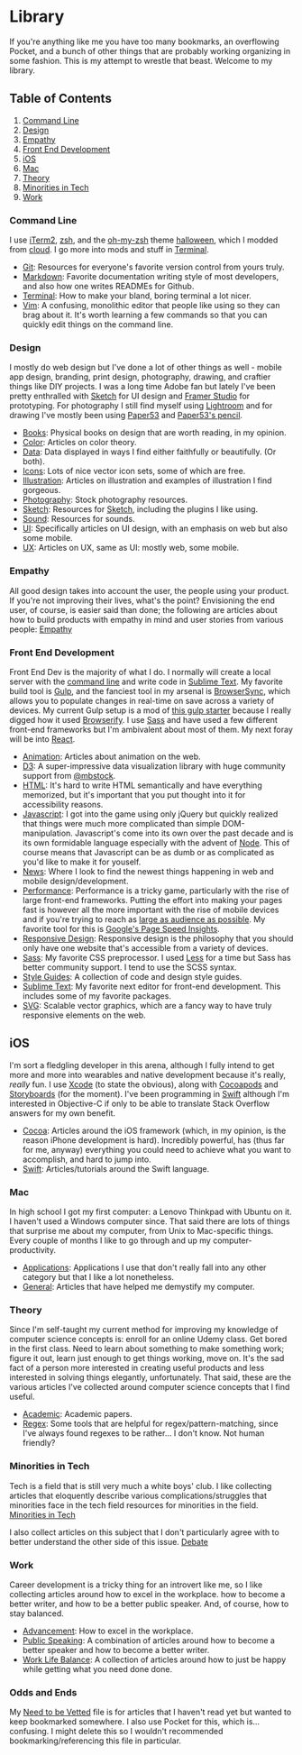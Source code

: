 # Library
If you're anything like me you have too many bookmarks, an overflowing Pocket, and a bunch of other things that are probably working organizing in some fashion. This is my attempt to wrestle that beast. Welcome to my library.

## Table of Contents
1. [Command Line](#command-line)
2. [Design](#design)
3. [Empathy](#empathy)
4. [Front End Development](#front-end-development)
5. [iOS](#ios)
6. [Mac](#mac)
7. [Theory](#theory)
8. [Minorities in Tech](#minorities-in-tech)
9. [Work](#work)

### Command Line
I use [iTerm2](http://iterm2.com/), [zsh](http://www.zsh.org/), and the [oh-my-zsh](https://github.com/robbyrussell/oh-my-zsh) theme [halloween](https://github.com/helenvholmes/dotfiles/blob/master/halloween.zsh-theme), which I modded from [cloud](https://github.com/robbyrussell/oh-my-zsh/blob/master/themes/cloud.zsh-theme). I go more into mods and stuff in [Terminal](command-line/terminal.md).

- [Git](command-line/git.md): Resources for everyone's favorite version control from yours truly.
- [Markdown](command-line/markdown.md): Favorite documentation writing style of most developers, and also how one writes READMEs for Github.
- [Terminal](command-line/terminal.md): How to make your bland, boring terminal a lot nicer.
- [Vim](command-line/vim.md): A confusing, monolithic editor that people like using so they can brag about it. It's worth learning a few commands so that you can quickly edit things on the command line.

### Design
I mostly do web design but I've done a lot of other things as well - mobile app design, branding, print design, photography, drawing, and craftier things like DIY projects. I was a long time Adobe fan but lately I've been pretty enthralled with [Sketch](http://bohemiancoding.com/sketch/) for UI design and [Framer Studio](http://framerjs.com/) for prototyping. For photography I still find myself using [Lightroom](http://www.adobe.com/products/photoshop-lightroom.html) and for drawing I've mostly been using [Paper53](https://www.fiftythree.com/paper) and [Paper53's pencil](http://www.fiftythree.com/pencil).

- [Books](design/books.md): Physical books on design that are worth reading, in my opinion.
- [Color](design/color.md): Articles on color theory.
- [Data](design/data.md): Data displayed in ways I find either faithfully or beautifully. (Or both).
- [Icons](design/icons.md): Lots of nice vector icon sets, some of which are free.
- [Illustration](design/illustration.md): Articles on illustration and examples of illustration I find gorgeous.
- [Photography](design/photos.md): Stock photography resources.
- [Sketch](design/sketch.md): Resources for [Sketch](http://bohemiancoding.com/sketch/), including the plugins I like using.
- [Sound](design/sound.md): Resources for sounds.
- [UI](design/ui.md): Specifically articles on UI design, with an emphasis on web but also some mobile.
- [UX](design/ux.md): Articles on UX, same as UI: mostly web, some mobile.

### Empathy
All good design takes into account the user, the people using your product. If you're not improving their lives, what's the point? Envisioning the end user, of course, is easier said than done; the following are articles about how to build products with empathy in mind and user stories from various people: [Empathy](empathy.md)

### Front End Development
Front End Dev is the majority of what I do. I normally will create a local server with the [command line](#command-line) and write code in [Sublime Text](http://www.sublimetext.com/3). My favorite build tool is [Gulp](http://gulpjs.com/), and the fanciest tool in my arsenal is [BrowserSync](http://www.browsersync.io/), which allows you to populate changes in real-time on save across a variety of devices. My current Gulp setup is a mod of [this gulp starter](https://github.com/greypants/gulp-starter) because I really digged how it used [Browserify](http://browserify.org/). I use [Sass](http://sass-lang.com/) and have used a few different front-end frameworks but I'm ambivalent about most of them. My next foray will be into [React](http://facebook.github.io/react/).

- [Animation](front-end/animation.md): Articles about animation on the web.
- [D3](front-end/d3.md): A super-impressive data visualization library with huge community support from [@mbstock](http://bl.ocks.org/mbostock).
- [HTML](front-end/html.md): It's hard to write HTML semantically and have everything memorized, but it's important that you put thought into it for accessibility reasons.
- [Javascript](front-end/javascript.md): I got into the game using only jQuery but quickly realized that things were much more complicated than simple DOM-manipulation. Javascript's come into its own over the past decade and is its own formidable language especially with the advent of [Node](http://nodejs.org/). This of course means that Javascript can be as dumb or as complicated as you'd like to make it for youself.
- [News](front-end/news.md): Where I look to find the newest things happening in web and mobile design/development.
- [Performance](front-end/performance.md): Performance is a tricky game, particularly with the rise of large front-end frameworks. Putting the effort into making your pages fast is however all the more important with the rise of mobile devices and if you're trying to reach as [large as audience as possible](https://twitter.com/scottjehl/status/568455416868421632). My favorite tool for this is [Google's Page Speed Insights](https://developers.google.com/speed/pagespeed/insights/).
- [Responsive Design](front-end/responsive-design.md): Responsive design is the philosophy that you should only have one website that's accessible from a variety of devices.
- [Sass](front-end/sass.md): My favorite CSS preprocessor. I used [Less](http://lesscss.org/) for a time but Sass has better community support. I tend to use the SCSS syntax.
- [Style Guides](front-end/style-guide.md): A collection of code and design style guides.
- [Sublime Text](front-end/sublime.md): My favorite next editor for front-end development. This includes some of my favorite packages.
- [SVG](front-end/svg.md): Scalable vector graphics, which are a fancy way to have truly responsive elements on the web.

## iOS
I'm sort a fledgling developer in this arena, although I fully intend to get more and more into wearables and native development because it's really, _really_ fun. I use [Xcode](https://developer.apple.com/xcode/) (to state the obvious), along with [Cocoapods](http://cocoapods.org/) and [Storyboards](https://developer.apple.com/library/prerelease/ios/referencelibrary/GettingStarted/RoadMapiOS/SecondTutorial.html) (for the moment). I've been programming in [Swift](https://developer.apple.com/swift/) although I'm interested in Objective-C if only to be able to translate Stack Overflow answers for my own benefit.

- [Cocoa](ios/cocoa.md): Articles around the iOS framework (which, in my opinion, is the reason iPhone development is hard). Incredibly powerful, has (thus far for me, anyway) everything you could need to achieve what you want to accomplish, and hard to jump into.
- [Swift](ios/swift.md): Articles/tutorials around the Swift language. 

### Mac
In high school I got my first computer: a Lenovo Thinkpad with Ubuntu on it. I haven't used a Windows computer since. That said there are lots of things that surprise me about my computer, from Unix to Mac-specific things. Every couple of months I like to go through and up my computer-productivity. 

- [Applications](mac/application-list.md): Applications I use that don't really fall into any other category but that I like a lot nonetheless.
- [General](mac/mac.md): Articles that have helped me demystify my computer.

### Theory
Since I'm self-taught my current method for improving my knowledge of computer science concepts is: enroll for an online Udemy class. Get bored in the first class. Need to learn about something to make something work; figure it out, learn just enough to get things working, move on. It's the sad fact of a person more interested in creating useful products and less interested in solving things elegantly, unfortunately. That said, these are the various articles I've collected around computer science concepts that I find useful.

- [Academic](theory/academic.md): Academic papers.
- [Regex](theory/regex.md): Some tools that are helpful for regex/pattern-matching, since I've always found regexes to be rather... I don't know. Not human friendly?

### Minorities in Tech
Tech is a field that is still very much a white boys' club. I like collecting articles that eloquently describe various complications/struggles that minorities face in the tech field resources for minorities in the field. [Minorities in Tech](minorities-in-tech.md)

I also collect articles on this subject that I don't particularly agree with to better understand the other side of this issue. [Debate](debate.md)

### Work
Career development is a tricky thing for an introvert like me, so I like collecting articles around how to excel in the workplace. how to become a better writer, and how to be a better public speaker. And, of course, how to stay balanced.

- [Advancement](work/advancement.md): How to excel in the workplace.
- [Public Speaking](work/public-speaking.md): A combination of articles around how to become a better speaker and how to become a better writer.
- [Work Life Balance](work/work-life-balance.md): A collection of articles around how to just be happy while getting what you need done done.

### Odds and Ends
My [Need to be Vetted](need-to-be-vetted.md) file is for articles that I haven't read yet but wanted to keep bookmarked somewhere. I also use Pocket for this, which is... confusing. I might delete this so I wouldn't recommended bookmarking/referencing this file in particular.